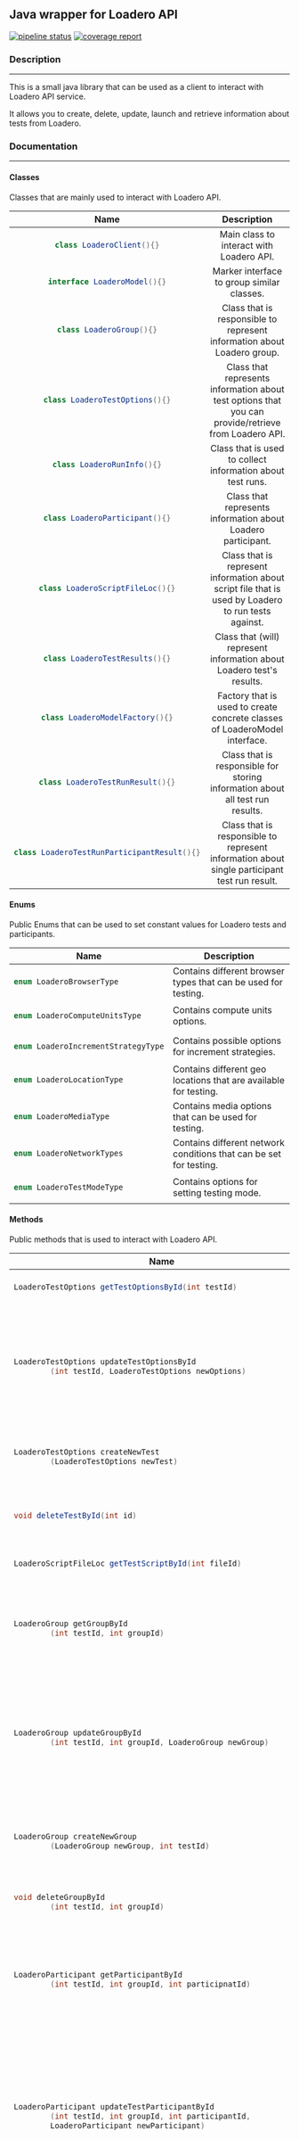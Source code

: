 <h2>Java wrapper for Loadero API</h2>

<a href="https://code.tdlbox.com/mihhail.matisinets/loader-rest-api-wrapper/-/commits/master"><img alt="pipeline status" src="https://code.tdlbox.com/mihhail.matisinets/loader-rest-api-wrapper/badges/master/pipeline.svg" /></a>
<a href="https://code.tdlbox.com/mihhail.matisinets/loader-rest-api-wrapper/-/commits/master"><img alt="coverage report" src="https://code.tdlbox.com/mihhail.matisinets/loader-rest-api-wrapper/badges/master/coverage.svg" /></a>

<h3>Description</h3>
<hr>
<p>This is a small java library that can be used as a client to interact with Loadero API service.</p>
<p>
It allows you to create, delete, update, launch and retrieve information about tests from Loadero.
</p>
<h3>Documentation</h3>
<hr>
<h4>Classes</h4>
Classes that are mainly used to interact with Loadero API.
<table style="text-align: center; vertical-align: middle;">
<thead>
<tr>
<th>Name</th>
<th>Description</th>
</tr>
</thead>
<tbody>
<tr>
<td>

```java
class LoaderoClient(){}
```
</td>
<td>Main class to interact with Loadero API.</td>
</tr>
<tr>
<td>

```java
interface LoaderoModel(){}
```
</td>
<td>Marker interface to group similar classes.</td>
</tr>
<tr>
<td>

```java
class LoaderoGroup(){}
```
</td>
<td>Class that is responsible to represent information about Loadero group.</td>
</tr>
<tr>
<td>

```java
class LoaderoTestOptions(){}
```
</td>
<td>
Class that represents information about test options that you can provide/retrieve
from Loadero API.
</td>
</tr>
<tr>
<td>

```java
class LoaderoRunInfo(){}
```
</td>
<td>Class that is used to collect information about test runs.</td>
</tr>
<tr>
<td>

```java
class LoaderoParticipant(){}
```
</td>
<td>Class that represents information about Loadero participant.</td>
</tr>
<tr>
<td>

```java
class LoaderoScriptFileLoc(){}
```
</td>
<td>Class that is represent information about script file that is used
by Loadero to run tests against.
</td>
</tr>
<tr>
<td>

```java
class LoaderoTestResults(){}
```
</td>
<td>Class that (will) represent information about Loadero test's results.</td>
</tr>
<tr>
<td>

```java
class LoaderoModelFactory(){}
```
</td>
<td>Factory that is used to create concrete classes of LoaderoModel interface.</td>
</tr>
<tr>
<td>

```java
class LoaderoTestRunResult(){}
```
</td>
<td>Class that is responsible for storing information about all test run results.</td>
</tr>
<tr>
<td>

```java
class LoaderoTestRunParticipantResult(){}
```
</td>
<td>Class that is responsible to represent information about single participant test run result.</td>
</tr>

</tbody>
</table>

<h4>Enums</h4>
Public Enums that can be used to set constant values for Loadero tests and participants.
<table style="text-align: left; vertical-align: middle; table-layout: fixed;wrap:break-word;">
<thead>
  <tr style="text-align: center; vertical-align: middle;">
    <th>Name</th>
    <th>Description</th>
  </tr>
</thead>
<tbody>
<tr>
<td>

```java
enum LoaderoBrowserType
```
</td>
<td>
Contains different browser types that can be used for testing.
</td>
</tr>
<tr>
<td>

```java
enum LoaderoComputeUnitsType
```
</td>
<td>
Contains compute units options.
</td>
</tr>
<tr>
<td>

```java
enum LoaderoIncrementStrategyType
```
</td>
<td>
Contains possible options for increment strategies.
</td>
</tr>
<tr>
<td>

```java
enum LoaderoLocationType
```
</td>
<td>
Contains different geo locations that are available for testing.
</td>
</tr>
<tr>
<td>

```java
enum LoaderoMediaType
```
</td>
<td>
Contains media options that can be used for testing.
</td>
</tr>
<tr>
<td>

```java
enum LoaderoNetworkTypes
```
</td>
<td>
Contains different network conditions that can be set for testing.
</td>
</tr>
<tr>
<td>

```java
enum LoaderoTestModeType
```
</td>
<td>
Contains options for setting testing mode.
</td>
</tr>
</tbody>
</table>


<h4>Methods</h4>
Public methods that is used to interact with Loadero API.
<table style="text-align: left; vertical-align: middle; table-layout: fixed;wrap:break-word;">
<thead>
  <tr style="text-align: center; vertical-align: middle;">
    <th>Name</th>
    <th>Parameters</th>
    <th>Description</th>
  </tr>
</thead>
<tbody>
<tr>
<td>

```java
LoaderoTestOptions getTestOptionsById(int testId)
```
</td>
<td>
<b>int testId</b> - ID of the test we would like to get.
</td>
<td>
Makes GET request to <b>/projects/{projectID}/tests/{testID}</b> endpoint and
retrieves information about existing test. Takes no arguments. Returns data as LoaderoTestOptions object.</td>
</tr>
<tr>
<td>

```java
LoaderoTestOptions updateTestOptionsById
        (int testId, LoaderoTestOptions newOptions)
```
</td>
<td>
<b>LoaderoTestOptions newOptions</b> - Required parameter that is used to set new test options
in Loadero via API call.

<b>int testId</b> - ID of the test we wish to update.
</td>
<td>Makes PUT request to <b>/projects/{projectID}/tests/{testID}</b> and updates existing test options 
in Loadero. 
Takes in LoaderoTestOptions object with desired params set through setter methods.
</td>
</tr>
<tr>
<td>

```java
LoaderoTestOptions createNewTest
        (LoaderoTestOptions newTest) 
```
</td>
<td>
<b>LoaderoTestOptions newTest</b> - Required parameter that is used to create new test in Loadero.
</td>
<td>
Makes POST request to <b>/projects/{projectID}/tests/</b> and creates new test.
</td>
</tr>
<tr>
<td>

```java
void deleteTestById(int id)
```
</td>
<td>
<b>int testIdt</b> - Required parameter that is used to delete specific test in Loadero.
</td>
<td>
Makes DELETE request to <b>/projects/{projectID}/tests/{testId}</b> and deletes test.
</td>
</tr>
<tr>
<td>

```java
LoaderoScriptFileLoc getTestScriptById(int fileId)
```
</td>
<td>
<b>int fileId</b> - ID that is pointing to the script file on Loadero.
</td>
<td>Makes GET request to <b>/projects/{projectID}/files/{fileID}/</b> and retrieves information
about the script content and where it's stored.
</td>
</tr>
<tr>
<td>

```java
LoaderoGroup getGroupById
        (int testId, int groupId)
```
</td>
<td>
<b>int testId</b>  - ID of the test that contains desired group.<br/>
<b>int groupId</b> - ID of the group that is used to retrieve information about Loadero Group.
</td>
<td>Makes GET request to <b>/projects/{projectID}/tests/{testID}/groups/{groupID}/</b> 
and retrieves information about group.
</td>
</tr>
<tr>
<td>

```java
LoaderoGroup updateGroupById
        (int testId, int groupId, LoaderoGroup newGroup)
```
</td>
<td>
<b>int testId</b>  - ID of the test that contains desired group.<br/>
<b>int groupId</b> - ID of the group that is wish to be updated.<br>
<b>LoaderoGroup newGroup</b> - LoaderoGroup object with new params.
</td>
<td>Makes PUT request to <b>/projects/{projectID}/tests/{testID}/groups/{groupID}/</b> 
and updates information about group.
</td>
</tr>
<tr>
<td>

```java
LoaderoGroup createNewGroup
        (LoaderoGroup newGroup, int testId)
```
</td>
<td>
<b>int testId</b>  - ID of the test where group will be created.<br/>
<b>LoaderoGroup newGroup</b> - new LoaderoGroup object.
</td>
<td>Makes POST request to <b>/projects/{projectID}/tests/{testID}/groups/</b> 
and creates new group.
</td>
</tr>
<tr>
<td>

```java
void deleteGroupById
        (int testId, int groupId)
```
</td>
<td>
<b>int testId</b>  - ID of the test to be deleted.<br/>
</td>
<td>Makes DELETE request to <b>/projects/{projectID}/tests/{testID}/groups/{groupId}/</b> 
and deletes group.
</td>
</tr>
<tr>
<td>

```java
LoaderoParticipant getParticipantById
        (int testId, int groupId, int participnatId)
```
</td>
<td>
<b>int testId</b> - ID of the test containing participant.<br>
<b>int groupId</b> - ID of the group containing participant.<br>
<b>int participantId</b> - ID of the participant that is used to retrieve information.
</td>
<td>Makes GET request to <b>/projects/{projectID}/tests/{testID}/groups/{groupID}/participants/{participantID}
</b> 
and retrieves information about participant.
</td>
</tr>
<tr>
<td>

```java
LoaderoParticipant updateTestParticipantById
        (int testId, int groupId, int participantId,
        LoaderoParticipant newParticipant)
```
</td>
<td>
<b>int testId</b>  - ID of the test that contains desired group.<br/>
<b>int groupId</b> - ID of the group that contains participant.<br>
<b>int participantId</b> - ID of the participant to be updated.<br>
<b>LoaderoParticipant newParticipant</b> - LoaderoParticipant object with new params.
</td>
<td>Makes PUT request to <b>/projects/{projectID}/tests/{testID}/groups/{groupID}/participants/{participanatID}</b> 
and updates information about specific participant.
</td>
</tr>
<tr>
<td>

```java
LoaderoParticipant createParticipantById(int testId, int groupId,
        LoaderoParticipant newParticipant)
```
</td>
<td>
<b>int testId</b>  - ID of the test that contains desired participant.<br/>
<b>int groupId</b> - ID of the group that contains participant.<br>
<b>LoaderoParticipant newParticipant</b> - new LoaderoParticipant object.
</td>
<td>Makes POST request to <b>/projects/{projectID}/tests/{testID}/groups/{groupID}/participants/</b> 
and creates new participant.
</td>
</tr>
<tr>
<td>

```java
void deleteParticipantById(int testId, int groupId,
        int participantId)
```
</td>
<td>
<b>int testId</b>  - ID of the test that contains desired participant.<br/>
<b>int groupId</b> - ID of the group that contains participant.<br>
<b>int participantId</b> - ID of the participant we wish to delete.
</td>
<td>Makes DELETE request to <b>/projects/{projectID}/tests/{testID}/groups/{groupID}/participants/{participantsId}</b> 
and deletes participant.
</td>
</tr>
<tr>
<td>

```java
LoaderoTestRunResult getTestRunResultById
        (int testId, int runId)
```
</td>
<td>
<b>int testId</b> - ID of the test containing info about test runs.<br>
<b>int runId</b> -  ID of the test run.<br>
</td>
<td>Makes GET request to <b>projects/{projectID}/tests/{testID}/runs/{runID}/results/</b>
and retrieves information about <b>all</b> test run results.
</td>
</tr>
<tr>
<td>

```java
LoaderoTestRunParticipantResult getTestRunParticipantResultById
        (int testId, int runId, int resultId) 
```
</td>
<td>
<b>int testId</b> - ID of the test containing info about test runs.<br>
<b>int runId</b> -  ID of the test run.<br>
<b>int resultId</b> - ID of the specific result.
</td>
<td>Makes GET request to <b>projects/{projectID}/tests/{testID}/runs/{runID}/results/{resultId}/</b>
and retrieves information about <b>specific</b> test run result.
</td>
</tr>
<tr>
<td>

```java
LoaderoRunInfo startTestAndPollInfo
        (int testId, int interval, int timeout)
```
</td>
<td>
<b>int testId</b> - ID of the test we wish to start and poll information from.<br>
<b>int interval</b> - Specifying in <b>seconds</b> how often should be method poll for information.<br>
<b>int timeout</b>  - Total amount of time in <b>seconds</b> that should be spending polling information.
</td>
<td>Starts test run by sending POST command to <b>/projects/{projectID}/tests/{testID}/runs/</b>.
After which starts with specified interval within given timeout sending GET request to retrieve information
about test run state. If test run is completed, will return LoaderoRunInfo object with test run result. 
Also, will give link to results.
</td>
</tr>
</tbody>
</table>

<h3>Usage</h3>
<hr>

<h3>Basic usage</h3>
<p>Getting and updating information about existing test.</p>

```java
// Initiating client through which we will be iterating with Loadero API.
LoaderoClient client = new LoaderoClient(baseUrl, loaderoToken, projectId);

// ID of the test we are interested in.
int testId = 2323;

// Retrieving current test description, if needed.
LoaderoTestOptions currentTestOptions = client.getTestOptionsById(testId);

// Initiating new test options.
String testName = "someName";
int startInterval = 10;
int participantTimeout = 500;
String pathToScript = "path";

LoaderoTestOptions newTestOptions = new LoaderoTestOptions(
        "someName", startInterval, participantTimeout,
        LoaderoTestModeType.LOAD, LoaderoIncrementStrategy.LINEAR, pathToScript);

// Desired options can be get/set via getters and setters, respectively.
        
// There are three(!) possible ways of setting script content.
// First one is to provide location where script is stored.
// Assumed that script is already fully functional in Loadero environment.        
// This location will be parsed to string. 
// Regardless, if this is .java or .js file.
// Default way used by constructor as well.        
newTestOptions.setScript(URI.create("path/to/.java or .js"));

// The second approach is to pass script as string directly.
newTestOptions.setScript(new String("your script here"));
// The third options is meant to be used to update existing test script template
// for Loadero.
// First we need to define which parameters we wish to set. For this we need to create
// Map<String, String> object, where key is name of the variable and value is the value
// we wish to replace in script.
// Example:        
Map<String, String> newParams = new HashMap<>();
newParams.put("callDuration", "10");
newParams.put("elementTimeout", "30");
newTestOptions.setScript("path to script template", newParams);        

// Now when your test is ready you can actually create it on Loadero side as well!
// Just call
client.createNewTest(newTestOptions);
// You can assign it to variable and use later as well. This will return new test created on Loadero.
LoaderoTestOptions test = client.createNewTest(newTestOptions);

// After that you can call updateTestOptions() method and store result
// of the operation for later usage if needed.       
LoaderoTestOptions updatedOptions = client.updateTestOptionsById(testId, newTestOptions);

// When you no longer need test just delete it.
client.deleteTestById(testId);
```

<h3>Basic polling usage</h3>

```java
// Another currently popular feature is to poll your test 
// results while running the test itself! And this wrapper can give you just that!

// With method startTestAndPollInfo(testId, interval, timeout) you can start test and...
// you guessed it! Poll the information about the state of the running test!
// When test is done the method will return RunInfo object with
// all the information you need to retrieve results of the test later.        
LoaderoRunInfo testRunInfo = client.startTestAndPollInfo(testId, 15, 100);

// For example you going to need test run ID field to get results
// about this test run.
int testRunId = testRunInfo.getId();

// Or if you would like to know success rate you can retrieve it with
// getter method respectively.
double successRate = testRunInfo.getSuccessRate();
```

<h3>Getting test run results</h3>

```java
// After successfully run of polling function you can retrieve results of the
// test runs that were made.
// You can use testRunId defined earlier to get all information about test run results
// This will give you a List<LoaderoSingleTestRunResult> object.
LoaderoTestRunResult results = client.getTestRunResultById(testId, testRunId);
// This object contains an individual IDs of each test run result that you can
// retrieve later with the next method
LoaderoTestRunParticipantResult singleResult = client
        .getTestRunParticipantResultById(int testId, int testRunId, int resultId);

// And then, with getters, retrieve all the necessary information about single test run results,
// that you may need.
```

<h3>Unit tests</h3>
<hr>
<p>Package provides some predefined set of unit tests that can be run with Maven.</p>
<p>Unit tests are run using two environment variables called <b>LOADERO_API_TOKEN</b> 
and <b>LOADERO_BASE_URL</b>, respectively. <br>
Set this variables somewhere in your project if you wish to run tests against actual Loadero API service. Otherwise, tests will be run against
mock data on localhost.
</p>

<b>For exmaple:</b>
<p>Use <b>System.getenv()</b> to get values for Loader token and base url from your environment variables<br>
and assign them accordingly inside <b>TestWithWireMock</b> class.</p>

```java
private static final String token = System.getenv("LOADERO_API_TOKEN");
private static final String baseUrl = System.getenv("LOADERO_BASE_URL");
```

<br>
<p>Maven unit tests can be run in to modes.<br>
First one is in the <b>mock</b> mode(default). This mode will run tests only against mocked/saved/predifined data. <br>
Second mode can be activating with <b>-Denv=live</b> flag. In this mode unit tests will be run 
against real Loadero API service using your Loadero API token provided from <b>environment variables</b>.
</p>

<b>To run all tests in /test directory.</b>
```
mvm test
```

<b>To run a specific set of tests against mocked data.</b>
```
mvn -DTest=TestLoaderoPackage test
```

<b>To run a specific set of tests with real credentials(eg. API toke, real IDs etc.).</b>
```
mvn -DTest=TestLoaderoPackage -Denv=live test
```

<b>To run a specific test method inside test class.</b>
```
mvn -DTest=TestLoaderoPackage#testGetTestOptionsById test
```